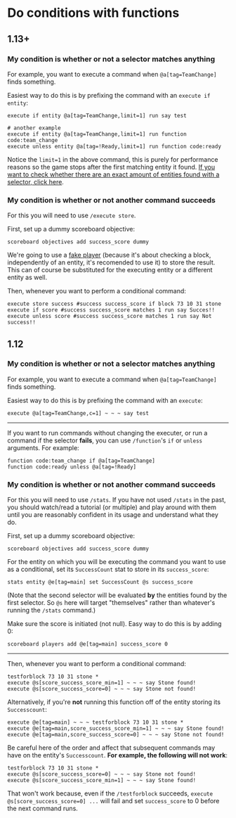 # Do conditions with functions

## 1.13+

### My condition is whether or not a selector matches anything

For example, you want to execute a command when `@a[tag=TeamChange]` finds something.

Easiest way to do this is by prefixing the command with an `execute if entity`:

    execute if entity @a[tag=TeamChange,limit=1] run say test

    # another example
    execute if entity @a[tag=TeamChange,limit=1] run function code:team_change
    execute unless entity @a[tag=!Ready,limit=1] run function code:ready

Notice the `limit=1` in the above command, this is purely for performance reasons so the game stops after the first matching entity it found. [If you want to check whether there are an exact amount of entities found with a selector, click here](/wiki/questions/numplayers).

### My condition is whether or not another command succeeds

For this you will need to use `/execute store`.

First, set up a dummy scoreboard objective:

    scoreboard objectives add success_score dummy

We're going to use a [fake player](/wiki/questions/fakeplayer) (because it's about checking a block, independently of an entity, it's recomended to use it) to store the result. This can of course be substituted for the executing entity or a different entity as well.

Then, whenever you want to perform a conditional command:

    execute store success #success success_score if block 73 10 31 stone
    execute if score #success success_score matches 1 run say Succes!!
    execute unless score #success success_score matches 1 run say Not success!!

## 1.12

### My condition is whether or not a selector matches anything

For example, you want to execute a command when `@a[tag=TeamChange]` finds something.

Easiest way to do this is by prefixing the command with an `execute`:

    execute @a[tag=TeamChange,c=1] ~ ~ ~ say test

----

If you want to run commands without changing the executer, or run a command if the selector **fails**, you can use `/function`'s `if` or `unless` arguments. For example:

    function code:team_change if @a[tag=TeamChange]
    function code:ready unless @a[tag=!Ready]

### My condition is whether or not another command succeeds

For this you will need to use `/stats`. If you have not used `/stats` in the past, you should watch/read a tutorial (or multiple) and play around with them until you are reasonably confident in its usage and understand what they do.

First, set up a dummy scoreboard objective:

    scoreboard objectives add success_score dummy

For the entity on which you will be executing the command you want to use as a conditional, set its `SuccessCount` stat to store in its `success_score`:

    stats entity @e[tag=main] set SuccessCount @s success_score

(Note that the second selector will be evaluated **by** the entities found by the first selector. So `@s` here will target "themselves" rather than whatever's running the `/stats` command.)

Make sure the score is initiated (not null). Easy way to do this is by adding 0:

    scoreboard players add @e[tag=main] success_score 0

----

Then, whenever you want to perform a conditional command:

    testforblock 73 10 31 stone *
    execute @s[score_success_score_min=1] ~ ~ ~ say Stone found!
    execute @s[score_success_score=0] ~ ~ ~ say Stone not found!

Alternatively, if you're **not** running this function off of the entity storing its `Successcount`:

    execute @e[tag=main] ~ ~ ~ testforblock 73 10 31 stone *
    execute @e[tag=main,score_success_score_min=1] ~ ~ ~ say Stone found!
    execute @e[tag=main,score_success_score=0] ~ ~ ~ say Stone not found!

Be careful here of the order and affect that subsequent commands may have on the entity's `Successcount`. **For example, the following will not work**:

    testforblock 73 10 31 stone *
    execute @s[score_success_score=0] ~ ~ ~ say Stone not found!
    execute @s[score_success_score_min=1] ~ ~ ~ say Stone found!

That won't work because, even if the `/testforblock` succeeds, `execute @s[score_success_score=0] ...` will fail and set `success_score` to 0 before the next command runs.
